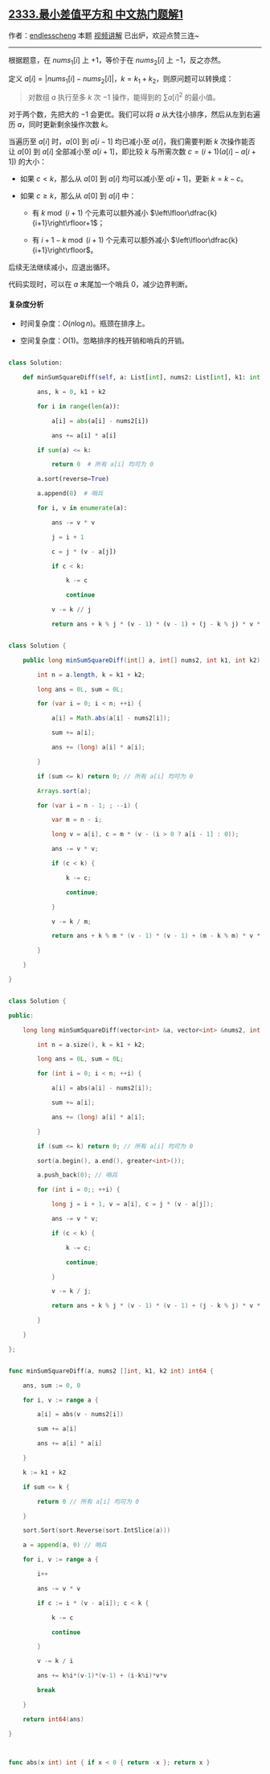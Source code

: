 ## [2333.最小差值平方和 中文热门题解1](https://leetcode.cn/problems/minimum-sum-of-squared-difference/solutions/100000/by-endlesscheng-5qmk)

作者：[endlesscheng](https://leetcode.cn/u/endlesscheng)
本题 [视频讲解](https://www.bilibili.com/video/BV1Le4y1R7xu) 已出炉，欢迎点赞三连~ 

---

根据题意，在 $\textit{nums}_1[i]$ 上 $+1$，等价于在 $\textit{nums}_2[i]$ 上 $-1$，反之亦然。

定义 $a[i]=|\textit{nums}_1[i]-\textit{nums}_2[i]|$，$k=k_1+k_2$，则原问题可以转换成：

> 对数组 $a$ 执行至多 $k$ 次 $-1$ 操作，能得到的 $\sum a[i]^2$ 的最小值。

对于两个数，先把大的 $-1$ 会更优。我们可以将 $a$ 从大往小排序，然后从左到右遍历 $a$，同时更新剩余操作次数 $k$。

当遍历至 $a[i]$ 时，$a[0]$ 到 $a[i-1]$ 均已减小至 $a[i]$，我们需要判断 $k$ 次操作能否让 $a[0]$ 到 $a[i]$ 全部减小至 $a[i+1]$，即比较 $k$ 与所需次数 $c = (i + 1)  (a[i] - a[i+1])$ 的大小：

- 如果 $c<k$，那么从 $a[0]$ 到 $a[i]$ 均可以减小至 $a[i+1]$，更新 $k=k-c$。
- 如果 $c\ge k$，那么从 $a[0]$ 到 $a[i]$ 中：
   - 有 $k \bmod (i+1)$ 个元素可以额外减小 $\left\lfloor\dfrac{k}{i+1}\right\rfloor+1$；
   - 有 $i+1-k \bmod (i+1)$ 个元素可以额外减小 $\left\lfloor\dfrac{k}{i+1}\right\rfloor$。
后续无法继续减小，应退出循环。

代码实现时，可以在 $a$ 末尾加一个哨兵 $0$，减少边界判断。

#### 复杂度分析

- 时间复杂度：$O(n\log n)$。瓶颈在排序上。
- 空间复杂度：$O(1)$。忽略排序的栈开销和哨兵的开销。

```py [sol1-Python3]
class Solution:
    def minSumSquareDiff(self, a: List[int], nums2: List[int], k1: int, k2: int) -> int:
        ans, k = 0, k1 + k2
        for i in range(len(a)):
            a[i] = abs(a[i] - nums2[i])
            ans += a[i] * a[i]
        if sum(a) <= k:
            return 0  # 所有 a[i] 均可为 0
        a.sort(reverse=True)
        a.append(0)  # 哨兵
        for i, v in enumerate(a):
            ans -= v * v
            j = i + 1
            c = j * (v - a[j])
            if c < k:
                k -= c
                continue
            v -= k // j
            return ans + k % j * (v - 1) * (v - 1) + (j - k % j) * v * v
```

```java [sol1-Java]
class Solution {
    public long minSumSquareDiff(int[] a, int[] nums2, int k1, int k2) {
        int n = a.length, k = k1 + k2;
        long ans = 0L, sum = 0L;
        for (var i = 0; i < n; ++i) {
            a[i] = Math.abs(a[i] - nums2[i]);
            sum += a[i];
            ans += (long) a[i] * a[i];
        }
        if (sum <= k) return 0; // 所有 a[i] 均可为 0
        Arrays.sort(a);
        for (var i = n - 1; ; --i) {
            var m = n - i;
            long v = a[i], c = m * (v - (i > 0 ? a[i - 1] : 0));
            ans -= v * v;
            if (c < k) {
                k -= c;
                continue;
            }
            v -= k / m;
            return ans + k % m * (v - 1) * (v - 1) + (m - k % m) * v * v;
        }
    }
}
```

```cpp [sol1-C++]
class Solution {
public:
    long long minSumSquareDiff(vector<int> &a, vector<int> &nums2, int k1, int k2) {
        int n = a.size(), k = k1 + k2;
        long ans = 0L, sum = 0L;
        for (int i = 0; i < n; ++i) {
            a[i] = abs(a[i] - nums2[i]);
            sum += a[i];
            ans += (long) a[i] * a[i];
        }
        if (sum <= k) return 0; // 所有 a[i] 均可为 0
        sort(a.begin(), a.end(), greater<int>());
        a.push_back(0); // 哨兵
        for (int i = 0;; ++i) {
            long j = i + 1, v = a[i], c = j * (v - a[j]);
            ans -= v * v;
            if (c < k) {
                k -= c;
                continue;
            }
            v -= k / j;
            return ans + k % j * (v - 1) * (v - 1) + (j - k % j) * v * v;
        }
    }
};
```

```go [sol1-Go]
func minSumSquareDiff(a, nums2 []int, k1, k2 int) int64 {
	ans, sum := 0, 0
	for i, v := range a {
		a[i] = abs(v - nums2[i])
		sum += a[i]
		ans += a[i] * a[i]
	}
	k := k1 + k2
	if sum <= k {
		return 0 // 所有 a[i] 均可为 0
	}
	sort.Sort(sort.Reverse(sort.IntSlice(a)))
	a = append(a, 0) // 哨兵
	for i, v := range a {
		i++
		ans -= v * v
		if c := i * (v - a[i]); c < k {
			k -= c
			continue
		}
		v -= k / i
		ans += k%i*(v-1)*(v-1) + (i-k%i)*v*v
		break
	}
	return int64(ans)
}

func abs(x int) int { if x < 0 { return -x }; return x }
```
